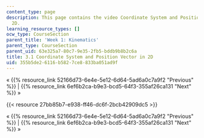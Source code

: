```yaml
---
content_type: page
description: This page contains the video Coordinate System and Position Vector in
  2D.
learning_resource_types: []
ocw_type: CourseSection
parent_title: 'Week 1: Kinematics'
parent_type: CourseSection
parent_uid: 63e325a7-80c7-9e35-2fb5-bddb9b8b2c6a
title: 3.1 Coordinate System and Position Vector in 2D
uid: 355b5de2-6116-b582-7ce8-833ba051ad9f
---
```


« {{% resource_link 52166d73-6e4e-5e12-6d64-5ad6a0c7a9f2 "Previous" %}} | {{% resource_link 6ef6b2ca-b9e3-bcd5-64f3-355af26ca131 "Next" %}} »

{{< resource 27bb85b7-e938-ff46-dc6f-2bcb42909dc5 >}}

« {{% resource_link 52166d73-6e4e-5e12-6d64-5ad6a0c7a9f2 "Previous" %}} | {{% resource_link 6ef6b2ca-b9e3-bcd5-64f3-355af26ca131 "Next" %}} »